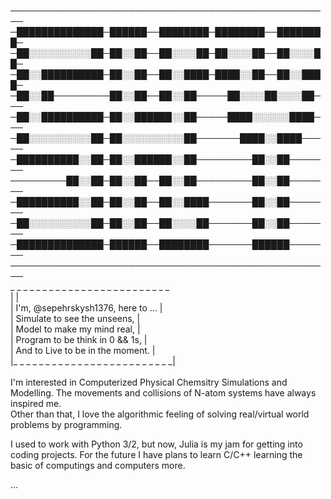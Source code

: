 
 
────────────────────────────────────────────────────<br>
─██████████████─██████──████████─████████──████████─<br>
─██░░░░░░░░░░██─██░░██──██░░░░██─██░░░░██──██░░░░██─<br>
─██░░██████████─██░░██──██░░████─████░░██──██░░████─<br>
─██░░██─────────██░░██──██░░██─────██░░░░██░░░░██───<br>
─██░░██████████─██░░██████░░██─────████░░░░░░████───<br>
─██░░░░░░░░░░██─██░░░░░░░░░░██───────████░░████─────<br>
─██████████░░██─██░░██████░░██─────────██░░██───────<br>
─────────██░░██─██░░██──██░░██─────────██░░██───────<br>
─██████████░░██─██░░██──██░░████───────██░░██───────<br>
─██░░░░░░░░░░██─██░░██──██░░░░██───────██░░██───────<br>
─██████████████─██████──████████───────██████───────<br>
────────────────────────────────────────────────────<br>
 _ _ _ _ _ _ _ _ _ _ _ _ _ _ _ _ _ _ _ _ _ _ _ _ _ <br>
|                                                 |<br>
|  I'm, @sepehrskysh1376, here to ...             |<br>
|    Simulate to see the unseens,                 |<br>
|      Model to make my mind real,                |<br>
|        Program to be think in 0 && 1s,          |<br>
|          And to Live to be in the moment.       |<br>
|_ _ _ _ _ _ _ _ _ _ _ _ _ _ _ _ _ _ _ _ _ _ _ _ _|<br>
<br>
I'm interested in Computerized Physical Chemsitry Simulations and Modelling. The movements and collisions of N-atom systems have always inspired me.<br>
Other than that, I love the algorithmic feeling of solving real/virtual world problems by programming.<br>

I used to work with Python 3/2, but now, Julia is my jam for getting into coding projects. For the future I have plans to learn C/C++ learning the basic of computings and computers more.<br>

...


